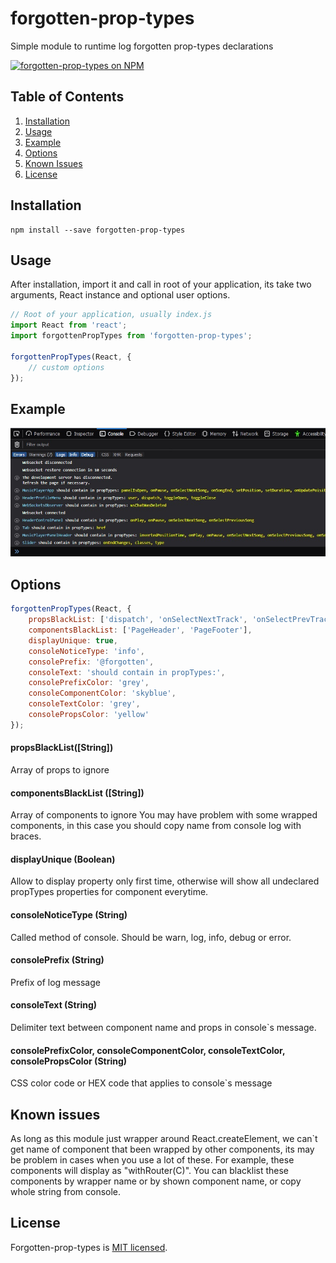 # forgotten-prop-types
Simple module to runtime log forgotten prop-types declarations

[![forgotten-prop-types on NPM](https://img.shields.io/npm/v/forgotten-prop-types)](https://www.npmjs.com/package/forgotten-prop-types)

## Table of Contents

1. [Installation](#installation)
2. [Usage](#usage)
3. [Example](#example)
4. [Options](#options)
5. [Known Issues](#known-issues)
5. [License](#license)

## Installation

```shell
npm install --save forgotten-prop-types
```

## Usage
After installation, import it and call in root of your application,
its take two arguments, React instance and optional user options.

```js
// Root of your application, usually index.js
import React from 'react';
import forgottenPropTypes from 'forgotten-prop-types';

forgottenPropTypes(React, {
    // custom options
});
```

## Example
![forgotten-prop-types Demo](https://raw.githubusercontent.com/moeatsy/forgotten-prop-types/master/readme-example-image.jpg)

## Options

```js
forgottenPropTypes(React, {
    propsBlackList: ['dispatch', 'onSelectNextTrack', 'onSelectPrevTrack'],
    componentsBlackList: ['PageHeader', 'PageFooter'],
    displayUnique: true,
    consoleNoticeType: 'info',
    consolePrefix: '@forgotten',
    consoleText: 'should contain in propTypes:',
    consolePrefixColor: 'grey',
    consoleComponentColor: 'skyblue',
    consoleTextColor: 'grey',
    consolePropsColor: 'yellow'
});
```
#### propsBlackList([String])
Array of props to ignore 

#### componentsBlackList ([String])
Array of components to ignore
You may have problem with some wrapped components, in this case you should copy name from console log with braces.

#### displayUnique (Boolean)
Allow to display property only first time, otherwise will show all undeclared propTypes properties for component everytime.

#### consoleNoticeType (String)
Called method of console. Should be warn, log, info, debug or error.

#### consolePrefix (String)
Prefix of log message

#### consoleText (String)
Delimiter text between component name and props in console`s message.

#### consolePrefixColor, consoleComponentColor, consoleTextColor, consolePropsColor (String)
CSS color code or HEX code that applies to console`s message

## Known issues
As long as this module just wrapper around React.createElement, we can`t get name of component that been wrapped by other
components, its may be problem in cases when you use a lot of these. For example, these components will display as "withRouter(C)".
You can blacklist these components by wrapper name or by shown component name, or copy whole string from console.

## License

Forgotten-prop-types is [MIT licensed](./LICENSE).
